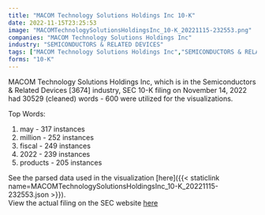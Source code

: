 ```yaml
---
title: "MACOM Technology Solutions Holdings Inc 10-K"
date: 2022-11-15T23:25:53
image: "MACOMTechnologySolutionsHoldingsInc_10-K_20221115-232553.png"
companies: "MACOM Technology Solutions Holdings Inc"
industry: "SEMICONDUCTORS & RELATED DEVICES"
tags: ["MACOM Technology Solutions Holdings Inc","SEMICONDUCTORS & RELATED DEVICES","11-14-2022","10-K"]
forms: "10-K"
---
```

MACOM Technology Solutions Holdings Inc, which is in the Semiconductors & Related Devices [3674] industry, SEC 10-K filing on November 14, 2022 had 30529 (cleaned) words - 600 were utilized for the visualizations.

Top Words:
1. may - 317 instances
2. million - 252 instances
3. fiscal - 249 instances
4. 2022 - 239 instances
5. products - 205 instances


See the parsed data used in the visualization [here]({{< staticlink name=MACOMTechnologySolutionsHoldingsInc_10-K_20221115-232553.json >}}).  
View the actual filing on the SEC website [here](https://www.sec.gov/Archives/edgar/data/1493594/0001493594-22-000047.txt)